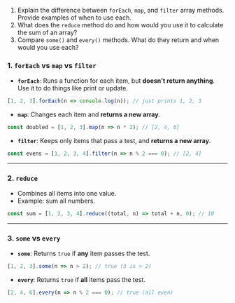 1. Explain the difference between `forEach`, `map`, and `filter` array methods. Provide examples of when to use each.
2. What does the `reduce` method do and how would you use it to calculate the sum of an array?
3. Compare `some()` and `every()` methods. What do they return and when would you use each?


### 1. **`forEach` vs `map` vs `filter`**

* **`forEach`**: Runs a function for each item, but **doesn't return anything**. Use it to do things like print or update.

```js
[1, 2, 3].forEach(n => console.log(n)); // just prints 1, 2, 3
```

* **`map`**: Changes each item and **returns a new array**.

```js
const doubled = [1, 2, 3].map(n => n * 2); // [2, 4, 6]
```

* **`filter`**: Keeps only items that pass a test, and **returns a new array**.

```js
const evens = [1, 2, 3, 4].filter(n => n % 2 === 0); // [2, 4]
```

---

### 2. **`reduce`**

* Combines all items into one value.
* Example: sum all numbers.

```js
const sum = [1, 2, 3, 4].reduce((total, n) => total + n, 0); // 10
```

---

### 3. **`some` vs `every`**

* **`some`**: Returns `true` if **any** item passes the test.

```js
[1, 2, 3].some(n => n > 2); // true (3 is > 2)
```

* **`every`**: Returns `true` if **all** items pass the test.

```js
[2, 4, 6].every(n => n % 2 === 0); // true (all even)

